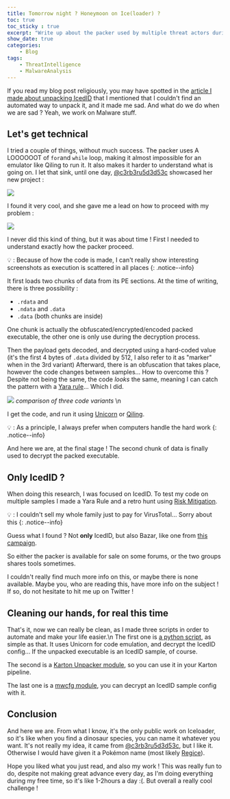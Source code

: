 ```yaml
---
title: Tomorrow night ? Honeymoon on Ice(loader) ?
toc: true
toc_sticky : true
excerpt: "Write up about the packer used by multiple threat actors during the past few months"
show_date: true
categories:
    - Blog
tags:
    - ThreatIntelligence
    - MalwareAnalysis
---
```


If you read my blog post religiously, you may have spotted in the [article I made about unpacking IcedID](https://4rchib4ld.github.io/blog/IcedIDOnMyNeckImTheCoolest/) that I mentioned that I couldn't find an automated way to unpack it, and it made me sad.
And what do we do when we are sad ? Yeah, we work on Malware stuff.

## Let's get technical

I tried a couple of things, without much success. The packer uses A LOOOOOOT of `for`and `while` loop, making it almost impossible for an emulator like Qiling to run it. It also makes it harder to understand what is going on.
I let that sink, until one day, [@c3rb3ru5d3d53c](https://twitter.com/c3rb3ru5d3d53c) showcased her new project :

![]({{site.baseurl}}/assets/images/2021-05-14-16-34-12.png)

I found it very cool, and she gave me a lead on how to proceed with my problem :

![]({{site.baseurl}}/assets/images/2021-05-14-16-30-33.png)

I never did this kind of thing, but it was about time !
First I needed to understand exactly how the packer proceed.


💡 : Because of how the code is made, I can't really show interesting screenshots as execution is scattered in all places
{: .notice--info}

It first loads two chunks of data from its PE sections. At the time of writing, there is three possibility :
- `.rdata` and 
- `.ndata` and `.data`
- `.data` (both chunks are inside)

One chunk is actually the obfuscated/encrypted/encoded packed executable, the other one is only use during the decryption process.

Then the payload gets decoded, and decrypted using a hard-coded value (it's the first 4 bytes of `.data` divided by 512, I also refer to it as "marker" when in the 3rd variant)
Afterward, there is an obfuscation that takes place, however the code changes between samples... How to overcome this ? Despite not being the same, the code *looks* the same, meaning I can catch the pattern with a [Yara rule](https://github.com/4rchib4ld/iceloader-unpacker/blob/main/iceloader.yar)... Which I did.

![]({{site.baseurl}}/assets/images/codeObfuscatrionVariants.png)
*comparison of three code variants* \n


I get the code, and run it using [Unicorn](https://www.unicorn-engine.org/) or [Qiling](https://github.com/qilingframework/qiling).

💡 : As a principle, I always prefer when computers handle the hard work
{: .notice--info}

And here we are, at the final stage ! The second chunk of data is finally used to decrypt the packed executable.

## Only IcedID ?

When doing this research, I was focused on IcedID. To test my code on multiple samples I made a Yara Rule and a retro hunt using [Risk Mitigation](https://riskmitigation.ch/yara-scan/).

💡 : I couldn't sell my whole family just to pay for VirusTotal... Sorry about this
{: .notice--info}


Guess what I found ? Not **only** IcedID, but also Bazar, like one from [this campaign](https://pastebin.com/sCzPqLLb).

So either the packer is available for sale on some forums, or the two groups shares tools sometimes.

I couldn't really find much more info on this, or maybe there is none available. Maybe you, who are reading this, have more info on the subject ! If so, do not hesitate to hit me up on Twitter !

## Cleaning our hands, for real this time

That's it, now we can really be clean, as I made three scripts in order to automate and make your life easier.\n
The first one is [a python script](https://github.com/4rchib4ld/iceloader-unpacker), as simple as that. It uses Unicorn for code emulation, and decrypt the IcedID config... If the unpacked executable is an IcedID sample, of course.

The second is a [Karton Unpacker module](https://github.com/c3rb3ru5d3d53c/karton-unpacker), so you can use it in your Karton pipeline.

The last one is a [mwcfg module](https://github.com/c3rb3ru5d3d53c/mwcfg), you can decrypt an IcedID sample config with it.

## Conclusion

And here we are. From what I know, it's the only public work on Iceloader, so it's like when you find a dinosaur species, you can name it whatever you want. It's not really my idea, it came from [@c3rb3ru5d3d53c](https://twitter.com/c3rb3ru5d3d53c), but I like it. Otherwise I would have given it a Pokémon name (most likely [Regice](https://bulbapedia.bulbagarden.net/wiki/Regice_(Pok%C3%A9mon))).

Hope you liked what you just read, and also my work !
This was really fun to do, despite not making great advance every day, as I'm doing everything during my free time, so it's like 1-2hours a day :(. But overall a really cool challenge !
